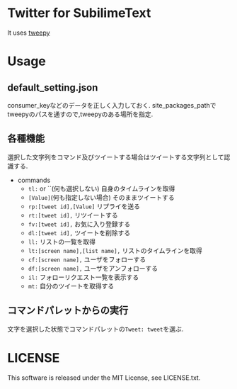 # Twitter for SubilimeText
It uses [tweepy](https://github.com/tweepy/tweepy)

# Usage
## default_setting.json
consumer_keyなどのデータを正しく入力しておく.
site\_packages\_pathでtweepyのパスを通すので,tweepyのある場所を指定.

## 各種機能
選択した文字列をコマンド及びツイートする場合はツイートする文字列として認識する.

- commands
	- `tl:` or ``(何も選択しない) 自身のタイムラインを取得
	- `[Value]`(何も指定しない場合) そのままツイートする
	- `rp:[tweet id],[Value]` リプライを送る
	- `rt:[tweet id],` リツイートする
	- `fv:[tweet id],` お気に入り登録する
	- `dl:[tweet id],` ツイートを削除する
	- `ll:` リストの一覧を取得
	- `lt:[screen name],[list name],` リストのタイムラインを取得
	- `cf:[screen name],` ユーザをフォローする
	- `df:[screen name],` ユーザをアンフォローする
	- `il:` フォローリクエスト一覧を表示する
  - `mt:` 自分のツイートを取得する

## コマンドパレットからの実行
文字を選択した状態でコマンドパレットの`Tweet: tweet`を選ぶ.


# LICENSE
This software is released under the MIT License, see LICENSE.txt.
